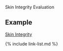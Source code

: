﻿Skin Integrity Evaluation

## Example

[Skin Integrity](Observation-SkinIntegrityEval-example.html)

{% include link-list.md %}